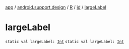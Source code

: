 [app](../../../index.md) / [android.support.design](../../index.md) / [R](../index.md) / [id](index.md) / [largeLabel](.)

# largeLabel

`static val largeLabel: `[`Int`](https://kotlinlang.org/api/latest/jvm/stdlib/kotlin/-int/index.html)
`static val largeLabel: `[`Int`](https://kotlinlang.org/api/latest/jvm/stdlib/kotlin/-int/index.html)